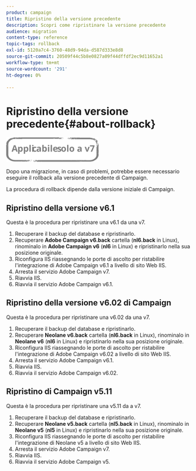 ```yaml
---
product: campaign
title: Ripristino della versione precedente
description: Scopri come ripristinare la versione precedente
audience: migration
content-type: reference
topic-tags: rollback
exl-id: 5120a7c4-3760-48d9-94da-d587d333e8d8
source-git-commit: 20509f44c5b8e0827a09f44dffdf2ec9d11652a1
workflow-type: tm+mt
source-wordcount: '291'
ht-degree: 0%

---
```


# Ripristino della versione precedente{#about-rollback}

![](../../assets/v7-only.svg)

Dopo una migrazione, in caso di problemi, potrebbe essere necessario eseguire il rollback alla versione precedente di Campaign.

La procedura di rollback dipende dalla versione iniziale di Campaign.

## Ripristino della versione v6.1

Questa è la procedura per ripristinare una v6.1 da una v7.

1. Recuperare il backup del database e ripristinarlo.
1. Recuperare **Adobe Campaign v6.back** cartella (**nl6.back** in Linux), rinominalo in **Adobe Campaign v6** (**nl6** in Linux) e ripristinarlo nella sua posizione originale.
1. Riconfigura IIS riassegnando le porte di ascolto per ristabilire l&#39;integrazione di Adobe Campaign v6.1 a livello di sito Web IIS.
1. Arresta il servizio Adobe Campaign v7.
1. Riavvia IIS.
1. Riavvia il servizio Adobe Campaign v6.1.

## Ripristino della versione v6.02 di Campaign

Questa è la procedura per ripristinare una v6.02 da una v7.

1. Recuperare il backup del database e ripristinarlo.
1. Recuperare **Neolane v6.back** cartella (**nl6.back** in Linux), rinominalo in **Neolane v6** (**nl6** in Linux) e ripristinarlo nella sua posizione originale.
1. Riconfigura IIS riassegnando le porte di ascolto per ristabilire l&#39;integrazione di Adobe Campaign v6.02 a livello di sito Web IIS.
1. Arresta il servizio Adobe Campaign v6.1.
1. Riavvia IIS.
1. Riavvia il servizio Adobe Campaign v6.02.

## Ripristino di Campaign v5.11

Questa è la procedura per ripristinare una v5.11 da a v7.

1. Recuperare il backup del database e ripristinarlo.
1. Recuperare **Neolane v5.back** cartella (**nl5.back** in Linux), rinominalo in **Neolane v5** (**nl5** in Linux) e ripristinarlo nella sua posizione originale.
1. Riconfigura IIS riassegnando le porte di ascolto per ristabilire l&#39;integrazione di Neolane v5 a livello di sito Web IIS.
1. Arresta il servizio Adobe Campaign v7.
1. Riavvia IIS.
1. Riavvia il servizio Adobe Campaign v5.
